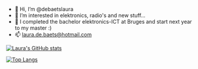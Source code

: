 - 👋 Hi, I’m @debaetslaura
- 👀 I’m interested in elektronics, radio's and new stuff...
- 🌱 I completed the bachelor elektronics-ICT at Bruges and start next year to my master :)
- 📫 laura.de.baets@hotmail.com


[![Laura's GitHub stats](https://github-readme-stats.vercel.app/api?username=debaetslaura)](https://github.com/anuraghazra/github-readme-stats)

[![Top Langs](https://github-readme-stats.vercel.app/api/top-langs/?username=debaetslaura&layout=compact)](https://github.com/anuraghazra/github-readme-stats)


<!---
debaetslaura/debaetslaura is a ✨ special ✨ repository because its `README.md` (this file) appears on your GitHub profile.
You can click the Preview link to take a look at your changes.
--->
